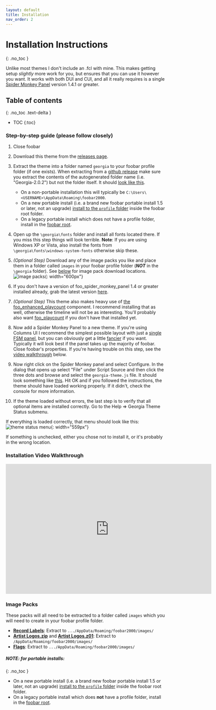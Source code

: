 ```yaml
---
layout: default
title: Installation
nav_order: 2
---
```

# Installation Instructions
{: .no_toc }

Unlike most themes I don't include an .fcl with mine. This makes getting setup *slightly* more work for you, but ensures that you can use it however you want. It works with both DUI and CUI, and all it really requires is a single [Spider Monkey Panel](https://github.com/TheQwertiest/foo_spider_monkey_panel/releases) version 1.4.1 or greater.

## Table of contents
{: .no_toc .text-delta }

* TOC
{:toc}

### Step-by-step guide (please follow closely)

1. Close foobar
2. Download this theme from the [releases page](https://github.com/kbuffington/Georgia/releases).
3. Extract the theme into a folder named `georgia` to your foobar profile folder (if one exists). When extracting from a [github release](https://user-images.githubusercontent.com/2282004/112568337-4d906000-8db0-11eb-8c5f-b68edab6c444.png) make sure you extract the contents of the autogenerated folder name (i.e. "Georgia-2.0.2") but not the folder itself. It should [look like this](https://user-images.githubusercontent.com/2282004/112568706-e3c48600-8db0-11eb-8646-52894d5bb8ca.png).
    * On a non-portable installation this will typically be `C:\Users\<USERNAME>\AppData\Roaming\foobar2000`.
    * On a new portable install (i.e. a brand new foobar portable install 1.5 or later, not an upgrade) [install to the `profile` folder](https://user-images.githubusercontent.com/2282004/112567806-72d09e80-8daf-11eb-8d17-28c0b2ef1e25.png) inside the foobar root folder.
    * On a legacy portable install which does not have a profile folder, install in the [foobar root](https://user-images.githubusercontent.com/2282004/112567951-b6c3a380-8daf-11eb-82af-c9f842e5d2bd.png).
4. Open up the `\georgia\fonts` folder and install all fonts located there. If you miss this step things will look terrible. **Note**: If you are using Windows XP or Vista, also install the fonts from `\georgia\fonts\windows-system-fonts` otherwise skip these.
5. *(Optional Step)*  Download any of the image packs you like and place them in a folder called `images` in your foobar profile folder (***NOT*** in the `\georgia` folder). See [below](https://kbuffington.github.io/Georgia/docs/installation.html#image-packs) for image pack download locations. ![image packs](https://user-images.githubusercontent.com/2282004/112571186-8da61180-8db5-11eb-8ed9-2f61c0d96a2b.png){: width="600px"}

6. If you don't have a version of foo_spider_monkey_panel 1.4 or greater installed already, grab the latest version [here](https://github.com/TheQwertiest/foo_spider_monkey_panel/releases).
7. *(Optional Step)* This theme also makes heavy use of [the foo_enhanced_playcount](https://www.foobar2000.org/components/view/foo_enhanced_playcount) component. I recommend installing that as well, otherwise the timeline will not be as interesting. You'll probably also want [foo_playcount](https://www.foobar2000.org/components/view/foo_playcount) if you don't have that installed yet.
8. Now add a Spider Monkey Panel to a new theme. If you're using Columns UI I recommend the simplest possible layout with just a [single FSM panel](https://user-images.githubusercontent.com/2282004/109398664-d2986e80-7903-11eb-8d90-4bc7eaf91420.png), but you can obviously get a little [fancier](https://user-images.githubusercontent.com/2282004/109398568-4a19ce00-7903-11eb-93f0-ce1b03043d7c.png) if you want. Typically it will look best if the panel takes up the majority of foobar. Close foobar's properties. If you're having trouble on this step, see the [video walkthrough](installation.html#installation-video-walkthrough) below.
9. Now right click on the Spider Monkey panel and select Configure. In the dialog that opens up select "File" under Script Source and then click the three dots and browse and select the `georgia-theme.js` file. It should look something like [this](https://i.imgur.com/qzq5AAF.png). Hit OK and if you followed the instructions, the theme should have loaded working properly. If it didn't, check the console for more information.
10. If the theme loaded without errors, the last step is to verify that all optional items are installed correctly. Go to the Help => Georgia Theme Status submenu.

If everything is loaded correctly, that menu should look like this:
![theme status menu](https://user-images.githubusercontent.com/2282004/80932111-8a5ffc80-8d83-11ea-80f2-8951069b1638.png){: width="559px"}

If something is unchecked, either you chose not to install it, or it's probably in the wrong location.

### Installation Video Walkthrough

<iframe width="650" height="410"
    src="https://www.youtube.com/embed/i7B1mT4iTUw"
    frameborder="0"
    allow="accelerometer; autoplay; encrypted-media; gyroscope; picture-in-picture"
    allowfullscreen>
</iframe>

### Image Packs

These packs will all need to be extracted to a folder called `images` which you will need to create in your foobar profile folder.

* **[Record Labels](https://github.com/kbuffington/georgia-image-packs/raw/master/recordlabel.zip)**: Extract to `.../AppData/Roaming/foobar2000/images/`
* **[Artist Logos.zip](https://github.com/kbuffington/georgia-image-packs/raw/master/artistlogos.zip)** and **[Artist Logos.z01](https://github.com/kbuffington/georgia-image-packs/raw/master/artistlogos.z01)**: Extract to `/AppData/Roaming/foobar2000/images/`
* **[Flags](https://github.com/kbuffington/georgia-image-packs/raw/master/flags.zip)**: Extract to `.../AppData/Roaming/foobar2000/images/`

##### NOTE: for portable installs:
{: .no_toc }
* On a new portable install (i.e. a brand new foobar portable install 1.5 or later, not an upgrade) [install to the `profile` folder](https://user-images.githubusercontent.com/2282004/115901262-8f9bd880-a426-11eb-84b7-bd0f6961df78.png) inside the foobar root folder.
* On a legacy portable install which does **not** have a profile folder, install in the [foobar root](https://user-images.githubusercontent.com/2282004/112567951-b6c3a380-8daf-11eb-82af-c9f842e5d2bd.png).